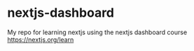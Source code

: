# nextjs-dashboard
My repo for learning nextjs using the nextjs dashboard course https://nextjs.org/learn 

